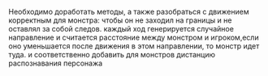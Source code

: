 Необходимо доработать методы, а также разобраться с движением корректным для монстра: чтобы он не заходил на границы и не оставлял за собой следов. каждый ход генерируется случайное направление и считается расстояние между монстром и игроком,если оно уменьшается после движения в этом направлении, то монстр идет туда. и соответственно добавить для монстров дистанцию распознавания персонажа
